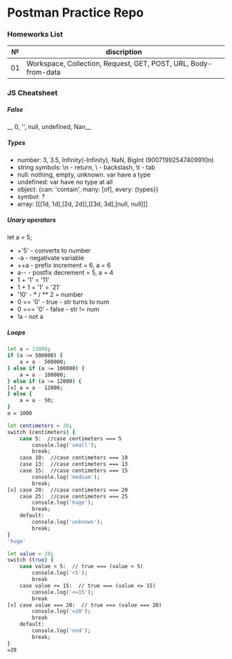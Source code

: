 ﻿# Postman Practice Repo

### Homeworks List
№ | discription
:---:| ---
01 | Workspace, Collection, Request, GET, POST, URL, Body-from-data

### JS Cheatsheet

##### False
__ 0, '', null, undefined, Nan__

##### Types
- number: 3, 3.5, Infinity(-Infinity), NaN, BigInt (90071992547409910n)
- string symbols: \n - return, \\ - backslash, \t - tab
- null: nothing, empty, unknown. var have a type
- undefined: var have no type at all
- object: {can: 'contain', many: [of], every: {types}}
- symbol: ?
- array: [[[1d, 1d],[2d, 2d]],[[3d, 3d],[null, null]]]

##### Unary operators
let a = 5;
- +'5' - converts to number
- -a - negativate variable
- ++a - prefix increment = 6, a = 6 
- a-- - postfix decrement = 5, a = 4
- 1 + '1' = '11'
- 1 + 1 + '1' = '21'
- '10' - * / ** 2 = number
- 0 == '0' - true - str turns to num
- 0 === '0' - false - str != num
- !a - not a

##### Loops
```sh
let a = 13000;
if (a >= 500000) {
    a = a - 500000;
} else if (a >= 100000) {
    a = a - 100000;
} else if (a >= 12000) {
[v] a = a - 12000;
} else {
    a = a - 50;
}
a = 1000
```
```sh
let centimeters = 20;
switch (centimeters) {
    case 5:  //case centimeters === 5
        console.log('small');
        break;
    case 10:  //case centimeters === 10
    case 13:  //case centimeters === 13
    case 15:  //case centimeters === 15
        console.log('medium');
        break;
[v] case 20:  //case centimeters === 20
    case 25:  //case centimeters === 25
        console.log('huge');
        break;
    default:
        console.log('unknown');
        break;
}
'huge'
```
```sh
let value = 20;
switch (true) {
    case value < 5:  // true === (value < 5)
        console.log('<5');
        break
    case value <= 15:  // true === (value <= 15)
        console.log('<=15');
        break
[v] case value === 20:  // true === (value === 20)
        console.log('=20');
        break
    default:
        console.log('und');
        break;
}
=20
